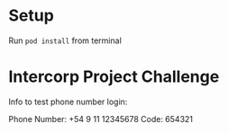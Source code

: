 # Setup

Run `pod install` from terminal

# Intercorp Project Challenge

Info to test phone number login:

Phone Number: +54 9 11 12345678
Code: 654321
